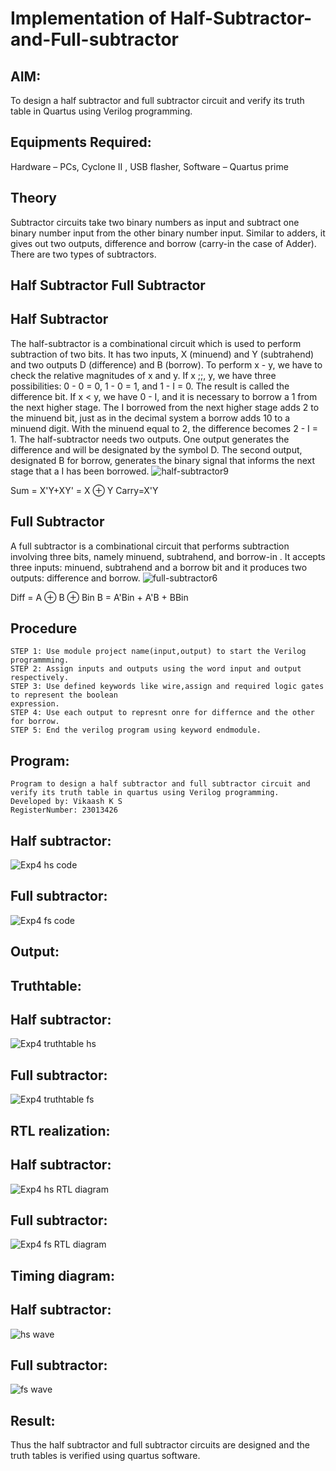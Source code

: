 # Implementation of Half-Subtractor-and-Full-subtractor
## AIM:
To design a half subtractor and full subtractor circuit and verify its truth table in Quartus using Verilog programming.

## Equipments Required:
Hardware – PCs, Cyclone II , USB flasher, Software – Quartus prime
## Theory
Subtractor circuits take two binary numbers as input and subtract one binary number input from the other binary number input. Similar to adders, it gives out two outputs, difference and borrow (carry-in the case of Adder). There are two types of subtractors.

## Half Subtractor Full Subtractor
## Half Subtractor
The half-subtractor is a combinational circuit which is used to perform subtraction of two bits. It has two inputs, X (minuend) and Y (subtrahend) and two outputs D (difference) and B (borrow). To perform x - y, we have to check the relative magnitudes of x and y. If x ;;, y, we have three possibilities: 0 - 0 = 0, 1 - 0 = 1, and 1 - I = 0. The result is called the difference bit. If x < y, we have 0 - I, and it is necessary to borrow a 1 from the next higher stage. The I borrowed from the next higher stage adds 2 to the minuend bit, just as in the decimal system a borrow adds 10 to a minuend digit. With the minuend equal to 2, the difference becomes 2 - I = 1. The half-subtractor needs two outputs. One output generates the difference and will be designated by the symbol D. The second output, designated B for borrow, generates the binary signal that informs the next stage that a I has been borrowed.
![half-subtractor9](https://user-images.githubusercontent.com/36288975/166112538-58c3bc7c-ee5d-4e6a-ac8d-8e8328efe27a.png)


Sum = X'Y+XY' = X ⊕ Y
Carry=X'Y

## Full Subtractor
A full subtractor is a combinational circuit that performs subtraction involving three bits, namely minuend, subtrahend, and borrow-in . It accepts three inputs: minuend, subtrahend and a borrow bit and it produces two outputs: difference and borrow. 
![full-subtractor6](https://user-images.githubusercontent.com/36288975/166112541-24c68359-3de8-4674-ae22-8272ffc385ed.png)


Diff = A ⊕ B ⊕ Bin B = A'Bin + A'B + BBin

## Procedure
~~~
STEP 1: Use module project name(input,output) to start the Verilog programmming.
STEP 2: Assign inputs and outputs using the word input and output respectively.
STEP 3: Use defined keywords like wire,assign and required logic gates to represent the boolean
expression.
STEP 4: Use each output to represnt onre for differnce and the other for borrow.
STEP 5: End the verilog program using keyword endmodule.
~~~
## Program:
~~~
Program to design a half subtractor and full subtractor circuit and verify its truth table in quartus using Verilog programming.
Developed by: Vikaash K S
RegisterNumber: 23013426
~~~
## Half subtractor:
![Exp4 hs code](https://github.com/Vikaash19/Experiment--04-Half-Subtractor-and-Full-subtractor/assets/148514589/e0ed339f-3088-49e3-9a03-973697c696d3)

## Full subtractor:
![Exp4 fs code](https://github.com/Vikaash19/Experiment--04-Half-Subtractor-and-Full-subtractor/assets/148514589/98b1c763-b131-43dc-a69b-928450169857)

## Output:
## Truthtable:
## Half subtractor:
![Exp4 truthtable hs](https://github.com/Vikaash19/Experiment--04-Half-Subtractor-and-Full-subtractor/assets/148514589/ad3a3ce7-0f64-417a-b964-458e7b97e1f5)

## Full subtractor:
![Exp4 truthtable fs](https://github.com/Vikaash19/Experiment--04-Half-Subtractor-and-Full-subtractor/assets/148514589/666a24a0-b60e-4b54-ac59-82d8b9e66c82)

##  RTL realization:
## Half subtractor:
![Exp4 hs RTL diagram](https://github.com/Vikaash19/Experiment--04-Half-Subtractor-and-Full-subtractor/assets/148514589/d0c6a758-052b-4f26-81b7-93e96c8e945f)

## Full subtractor:
![Exp4 fs RTL diagram](https://github.com/Vikaash19/Experiment--04-Half-Subtractor-and-Full-subtractor/assets/148514589/dd890d46-d0fd-40a2-a9ab-7eeab18b4e68)

## Timing diagram: 
## Half subtractor:
![hs wave](https://github.com/Vikaash19/Experiment--04-Half-Subtractor-and-Full-subtractor/assets/148514589/28a8b447-971a-4e1a-b5a8-d6a1d81b3f7c)

## Full subtractor:
![fs wave](https://github.com/Vikaash19/Experiment--04-Half-Subtractor-and-Full-subtractor/assets/148514589/38732de1-6440-47b2-b63a-205fd6a59408)

## Result:
Thus the half subtractor and full subtractor circuits are designed and the truth tables is verified using quartus software.
